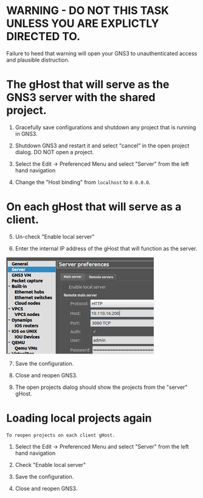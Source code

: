 # WARNING - DO NOT THIS TASK UNLESS YOU ARE EXPLICTLY DIRECTED TO.
Failure to heed that warning will open your GNS3 to unauthenticated access and plausible distruction.

# The gHost that will serve as the GNS3 server with the shared project.

1. Gracefully save configurations and shutdown any project that is running in GNS3.

2. Shutdown GNS3 and restart it and select "cancel" in the open project dialog.  DO NOT open a project.

3. Select the Edit -> Preferenced Menu and select "Server" from the left hand navigation

4. Change the "Host binding" from `localhost` to `0.0.0.0`.

# On each gHost that will serve as a client. 

5. Un-check "Enable local server"

6. Enter the internal IP address of the gHost that will function as the server.

![](./files/gns3-server-settings.png)

7. Save the configuration.

8. Close and reopen GNS3.

9. The open projects dialog should show the projects from the "server" gHost.

# Loading local projects again
    To reopen projects on each client gHost.  

1. Select the Edit -> Preferenced Menu and select "Server" from the left hand navigation

2. Check "Enable local server"

3. Save the configuration.

4. Close and reopen GNS3.